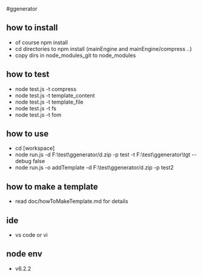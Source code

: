 #ggenerator

## how to install 
* of course  npm install 
* cd directories to npm install (mainEngine and mainEngine/compress ..)
* copy dirs in node_modules_git to node_modules

## how to test 
* node test.js -t compress
* node test.js -t template_content
* node test.js -t template_file
* node test.js -t fs
* node test.js -t fom

## how to use 
* cd [workspace]
* node run.js -d F:\test\ggenerator/d.zip -p test -t F:\test\ggenerator\tgt --debug false
* node run.js -o addTemplate -d F:\test\ggenerator/d.zip  -p test2

## how to make a template
* read doc/howToMakeTemplate.md for details

## ide
* vs code or vi 


## node env 
* v6.2.2